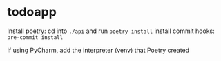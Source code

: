 # todoapp

Install poetry:
cd into `./api` and run `poetry install`
install commit hooks: `pre-commit install`

If using PyCharm, add the interpreter (venv) that Poetry created
